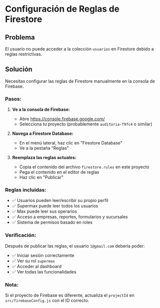 # Configuración de Reglas de Firestore

## Problema
El usuario no puede acceder a la colección `usuarios` en Firestore debido a reglas restrictivas.

## Solución
Necesitas configurar las reglas de Firestore manualmente en la consola de Firebase.

### Pasos:

1. **Ve a la consola de Firebase:**
   - Abre https://console.firebase.google.com/
   - Selecciona tu proyecto (probablemente `auditoria-f9fc4` o similar)

2. **Navega a Firestore Database:**
   - En el menú lateral, haz clic en "Firestore Database"
   - Ve a la pestaña "Reglas"

3. **Reemplaza las reglas actuales:**
   - Copia el contenido del archivo `firestore.rules` en este proyecto
   - Pega el contenido en el editor de reglas
   - Haz clic en "Publicar"

### Reglas incluidas:
- ✅ Usuarios pueden leer/escribir su propio perfil
- ✅ Supermax puede leer todos los usuarios
- ✅ Max puede leer sus operarios
- ✅ Acceso a empresas, reportes, formularios y sucursales
- ✅ Sistema de permisos basado en roles

### Verificación:
Después de publicar las reglas, el usuario `1@gmail.com` debería poder:
- ✅ Iniciar sesión correctamente
- ✅ Ver su rol `supermax`
- ✅ Acceder al dashboard
- ✅ Ver todas las funcionalidades

### Nota:
Si el proyecto de Firebase es diferente, actualiza el `projectId` en `src/firebaseConfig.js` con el ID correcto.
